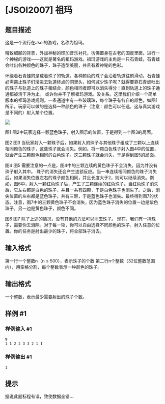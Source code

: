 # [JSOI2007] 祖玛

## 题目描述

这是一个流行在Jsoi的游戏，名称为祖玛。

精致细腻的背景，外加神秘的印加音乐衬托，彷佛置身在古老的国度里面，进行一个神秘的游戏——这就是著名的祖玛游戏。祖玛游戏的主角是一只石青蛙，石青蛙会吐出各种颜色的珠子，珠子造型美丽，并且有着神秘的色彩。

环绕着石青蛙的是载着珠子的轨道，各种颜色的珠子会沿着轨道往前滑动，石青蛙必需遏止珠子们滚进去轨道终点的洞里头，如何减少珠子呢？就得要靠石青蛙吐出的珠子与轨道上的珠子相结合，颜色相同者即可以消失得分！直到轨道上的珠子通通都被清干净为止。 或许你并不了解祖玛游戏。没关系。这里我们介绍一个简单版本的祖玛游戏规则。一条通道中有一些玻璃珠，每个珠子有各自的颜色，如图1所示。玩家可以做的是选择一种颜色的珠子（注意：颜色可以任选，这与真实游戏是不同的）射入某个位置。

 ![](https://cdn.luogu.com.cn/upload/pic/1446.png) 

图1
图2中玩家选择一颗蓝色珠子，射入图示的位置，于是得到一个图3的局面。

图2
图3
当玩家射入一颗珠子后，如果射入的珠子与其他珠子组成了三颗以上连续相同颜色的珠子，这些珠子就会消失。例如，将一颗白色珠子射入图4中的位置，就会产生三颗颜色相同的白色珠子。这三颗珠子就会消失，于是得到图5的局面。

图4
图5
需要注意的一点是，图4中的三颗连续的黄色珠子不会消失，因为并没有珠子射入其中。 珠子的消失还会产生连锁反应。当一串连续相同颜色的珠子消失后，如果消失位置左右的珠子颜色相同，并且长度大于2，则可以继续消失。例如，图6中，射入一颗红色珠子后，产生了三颗连续的红色珠子。当红色珠子消失后，它左右都是白色的珠子，并且一共有四颗，于是白色珠子也消失了。之后，消失位置的左右都是蓝色珠子，共有三颗，于是蓝色珠子也消失。最终得到图7的状态。注意，图7中的三颗黄色珠子不会消失，因为蓝色珠子消失的位置一边是紫色珠子，另一边是黄色珠子，颜色不同。

图6
图7
除了上述的情况，没有其他的方法可以消去珠子。 现在，我们有一排珠子，需要你去消除。对于每一轮，你可以自由选择不同颜色的珠子，射入任意的位置。你的任务是射出最少的珠子，将全部珠子消去。


## 输入格式

第一行一个整数n（n ≤ 500），表示珠子的个数 第二行n个整数（32位整数范围内），用空格分割，每个整数表示一种颜色的珠子。


## 输出格式

一个整数，表示最少需要射出的珠子个数。


## 样例 #1

### 样例输入 #1
```
9
1 1 2 2 3 3 2 1 1
```

### 样例输出 #1

```
1
```

## 提示

据说此题标程有误，致使数据全错....

